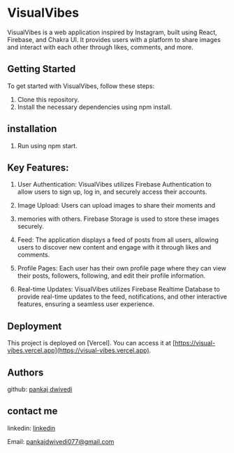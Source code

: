 # VisualVibes

VisualVibes is a web application inspired by Instagram, built using React, Firebase, and Chakra UI. It provides users with a platform to share images and interact with each other through likes, comments, and more.

## Getting Started

To get started with VisualVibes, follow these steps:

1. Clone this repository.
2. Install the necessary dependencies using npm install.


## installation

1. Run using npm start.


## Key Features:

1. User Authentication: VisualVibes utilizes Firebase Authentication to allow users to sign up, log in, and securely access their accounts.

2. Image Upload: Users can upload images to share their moments and

3. memories with others. Firebase Storage is used to store these images securely.

4. Feed: The application displays a feed of posts from all users, allowing users to discover new content and engage with it through likes and comments.

5. Profile Pages: Each user has their own profile page where they can view their posts, followers, following, and edit their profile information.

6. Real-time Updates: VisualVibes utilizes Firebase Realtime Database to provide real-time updates to the feed, notifications, and other interactive features, ensuring a seamless user experience.

## Deployment

This project is deployed on [Vercel]. You can access it at [https://visual-vibes.vercel.app](https://visual-vibes.vercel.app).

## Authors

github: [pankaj dwivedi](https://github.com/pankajdwivedi077)

## contact me 

linkedin: [linkedin](https://www.linkedin.com/in/pankaj-dwivedi-/)

Email: pankajdwivedi077@gmail.com
